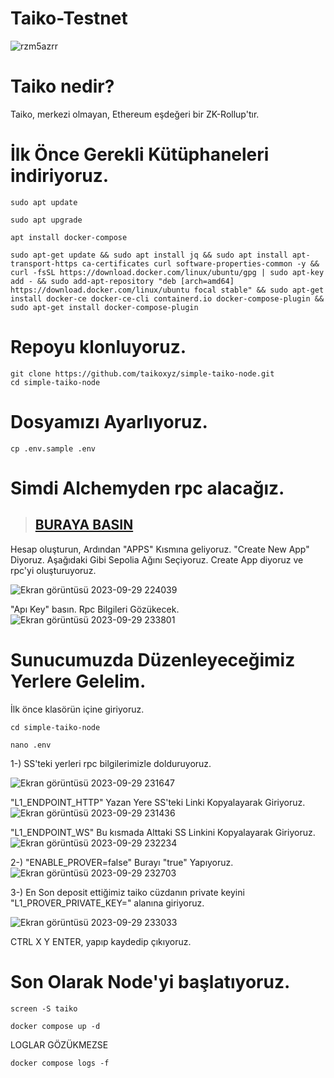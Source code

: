 # Taiko-Testnet

![rzm5azrr](https://github.com/tuncgs52/Taiko-NODE-Testnet/assets/80161670/97082dcb-8753-4479-abef-496118fcaa54)



# Taiko nedir?
Taiko, merkezi olmayan, Ethereum eşdeğeri bir ZK-Rollup'tır. 

# İlk Önce Gerekli Kütüphaneleri indiriyoruz.

```
sudo apt update
```

```
sudo apt upgrade
```

```
apt install docker-compose
```

```
sudo apt-get update && sudo apt install jq && sudo apt install apt-transport-https ca-certificates curl software-properties-common -y && curl -fsSL https://download.docker.com/linux/ubuntu/gpg | sudo apt-key add - && sudo add-apt-repository "deb [arch=amd64] https://download.docker.com/linux/ubuntu focal stable" && sudo apt-get install docker-ce docker-ce-cli containerd.io docker-compose-plugin && sudo apt-get install docker-compose-plugin
```

# Repoyu klonluyoruz.

```
git clone https://github.com/taikoxyz/simple-taiko-node.git
cd simple-taiko-node
```


# Dosyamızı Ayarlıyoruz.

```
cp .env.sample .env
```

# Simdi Alchemyden rpc alacağız.
> ## [BURAYA BASIN]([https://scan.mindnetwork.xyz/](https://alchemy.com/?r=Tg4MzUyMTk1NjI3M)https://alchemy.com/?r=Tg4MzUyMTk1NjI3M)

 Hesap oluşturun, Ardından "APPS" Kısmına geliyoruz. 
"Create New App" Diyoruz. Aşağıdaki Gibi Sepolia Ağını Seçiyoruz. Create App diyoruz ve rpc'yi oluşturuyoruz.

![Ekran görüntüsü 2023-09-29 224039](https://github.com/tuncgs52/Taiko-NODE-Testnet/assets/80161670/6458d157-9e11-45e2-b0e1-2a336162b122)


"Apı Key" basın. Rpc Bilgileri Gözükecek.
![Ekran görüntüsü 2023-09-29 233801](https://github.com/tuncgs52/Taiko-NODE-Testnet/assets/80161670/cab50bde-37a1-4c4c-930b-afc6bbb28c59)




# Sunucumuzda Düzenleyeceğimiz Yerlere Gelelim.
İlk önce klasörün içine giriyoruz.

```
cd simple-taiko-node
```

```
nano .env
```
1-) SS'teki yerleri rpc bilgilerimizle dolduruyoruz.

![Ekran görüntüsü 2023-09-29 231647](https://github.com/tuncgs52/Taiko-NODE-Testnet/assets/80161670/da9fed14-331b-4932-b24e-a5cb7b1d6105)


"L1_ENDPOINT_HTTP" Yazan Yere SS'teki Linki Kopyalayarak Giriyoruz.
![Ekran görüntüsü 2023-09-29 231436](https://github.com/tuncgs52/Taiko-NODE-Testnet/assets/80161670/64800fcf-de86-4997-8cc8-716b0e0dedcd)


"L1_ENDPOINT_WS" Bu kısmada Alttaki SS Linkini Kopyalayarak Giriyoruz.
![Ekran görüntüsü 2023-09-29 232234](https://github.com/tuncgs52/Taiko-NODE-Testnet/assets/80161670/8f5c0ab3-50b6-4b59-b3c0-0e686026c238)


2-) "ENABLE_PROVER=false" Burayı "true" Yapıyoruz.
![Ekran görüntüsü 2023-09-29 232703](https://github.com/tuncgs52/Taiko-NODE-Testnet/assets/80161670/3c5fe91f-95b5-4a82-bba9-33ce690174f4)


3-) En Son deposit ettiğimiz taiko cüzdanın private keyini "L1_PROVER_PRIVATE_KEY=" alanına giriyoruz.

![Ekran görüntüsü 2023-09-29 233033](https://github.com/tuncgs52/Taiko-NODE-Testnet/assets/80161670/e0a312fc-e364-449f-b4ed-84dd2e8f45cc)

CTRL X Y ENTER, yapıp kaydedip çıkıyoruz.

# Son Olarak Node'yi başlatıyoruz.

```
screen -S taiko
```

```
docker compose up -d
```

LOGLAR GÖZÜKMEZSE

```
docker compose logs -f
```


